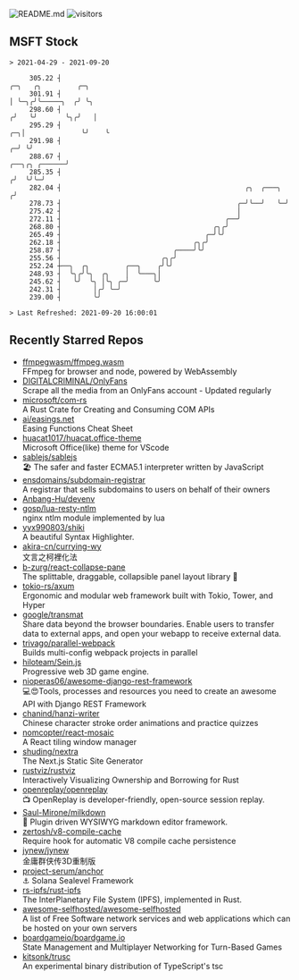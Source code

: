 ![README.md](https://github.com/Gerhut/Gerhut/workflows/README.md/badge.svg)
![visitors](https://visitors.vercel.app/Gerhut/Gerhut?token=8cf69d1f6813d272ef062726b6070c9be4ff72038cfe5a7ded7384a8da65d866)

## MSFT Stock

```
> 2021-04-29 - 2021-09-20

     305.22 ┤                                                                              ╭─╮   ╭╮         ╭─╮  
     301.91 ┤                                                                              │ ╰─╮╭╯╰─────╮  ╭╯ ╰╮ 
     298.60 ┤                                                                             ╭╯   ╰╯       ╰╮╭╯   │ 
     295.29 ┤                                                                          ╭─╮│              ╰╯    ╰ 
     291.98 ┤                                                                        ╭─╯ ╰╯                      
     288.67 ┤                                                          ╭──╮╭╮ ╭──────╯                           
     285.35 ┤                                                         ╭╯  ╰╯╰─╯                                  
     282.04 ┤                                              ╭╮  ╭───╮ ╭╯                                          
     278.73 ┤                                            ╭─╯╰──╯   ╰─╯                                           
     275.42 ┤                                            │                                                       
     272.11 ┤                                         ╭──╯                                                       
     268.80 ┤                                      ╭╮╭╯                                                          
     265.49 ┤                                    ╭─╯╰╯                                                           
     262.18 ┤                                 ╭╮╭╯                                                               
     258.87 ┤                            ╭────╯╰╯                                                                
     255.56 ┤                         ╭╮╭╯                                                                       
     252.24 ┼──╮  ╭╮         ╭──╮    ╭╯╰╯                                                                        
     248.93 ┤  ╰╮╭╯╰╮  ╭╮    │  ╰───╮│                                                                           
     245.62 ┤   ╰╯  ╰╮ │╰╮ ╭─╯      ╰╯                                                                           
     242.31 ┤        │╭╯ ╰─╯                                                                                     
     239.00 ┤        ╰╯                                                                                          

> Last Refreshed: 2021-09-20 16:00:01
```

## Recently Starred Repos

- [ffmpegwasm/ffmpeg.wasm](https://github.com/ffmpegwasm/ffmpeg.wasm)  
  FFmpeg for browser and node, powered by WebAssembly
- [DIGITALCRIMINAL/OnlyFans](https://github.com/DIGITALCRIMINAL/OnlyFans)  
  Scrape all the media from an OnlyFans account - Updated regularly
- [microsoft/com-rs](https://github.com/microsoft/com-rs)  
  A Rust Crate for Creating and Consuming COM APIs
- [ai/easings.net](https://github.com/ai/easings.net)  
  Easing Functions Cheat Sheet
- [huacat1017/huacat.office-theme](https://github.com/huacat1017/huacat.office-theme)  
  Microsoft Office(like) theme for VScode
- [sablejs/sablejs](https://github.com/sablejs/sablejs)  
  🏖️ The safer and faster ECMA5.1 interpreter written by JavaScript
- [ensdomains/subdomain-registrar](https://github.com/ensdomains/subdomain-registrar)  
  A registrar that sells subdomains to users on behalf of their owners
- [Anbang-Hu/devenv](https://github.com/Anbang-Hu/devenv)  
- [gosp/lua-resty-ntlm](https://github.com/gosp/lua-resty-ntlm)  
  nginx ntlm module implemented by lua
- [yyx990803/shiki](https://github.com/yyx990803/shiki)  
  A beautiful Syntax Highlighter.
- [akira-cn/currying-wy](https://github.com/akira-cn/currying-wy)  
  文言之柯裡化法
- [b-zurg/react-collapse-pane](https://github.com/b-zurg/react-collapse-pane)  
  The splittable, draggable, collapsible panel layout library 🎉
- [tokio-rs/axum](https://github.com/tokio-rs/axum)  
  Ergonomic and modular web framework built with Tokio, Tower, and Hyper
- [google/transmat](https://github.com/google/transmat)  
  Share data beyond the browser boundaries. Enable users to transfer data to external apps, and open your webapp to receive external data.
- [trivago/parallel-webpack](https://github.com/trivago/parallel-webpack)  
  Builds multi-config webpack projects in parallel
- [hiloteam/Sein.js](https://github.com/hiloteam/Sein.js)  
  Progressive web 3D game engine.
- [nioperas06/awesome-django-rest-framework](https://github.com/nioperas06/awesome-django-rest-framework)  
   💻😍Tools, processes and resources you need to create an awesome API with Django REST Framework
- [chanind/hanzi-writer](https://github.com/chanind/hanzi-writer)  
  Chinese character stroke order animations and practice quizzes
- [nomcopter/react-mosaic](https://github.com/nomcopter/react-mosaic)  
  A React tiling window manager
- [shuding/nextra](https://github.com/shuding/nextra)  
  The Next.js Static Site Generator
- [rustviz/rustviz](https://github.com/rustviz/rustviz)  
  Interactively Visualizing Ownership and Borrowing for Rust
- [openreplay/openreplay](https://github.com/openreplay/openreplay)  
  :tv: OpenReplay is developer-friendly, open-source session replay.
- [Saul-Mirone/milkdown](https://github.com/Saul-Mirone/milkdown)  
  🍼 Plugin driven WYSIWYG  markdown editor framework.
- [zertosh/v8-compile-cache](https://github.com/zertosh/v8-compile-cache)  
  Require hook for automatic V8 compile cache persistence
- [jynew/jynew](https://github.com/jynew/jynew)  
  金庸群侠传3D重制版
- [project-serum/anchor](https://github.com/project-serum/anchor)  
  ⚓ Solana Sealevel Framework
- [rs-ipfs/rust-ipfs](https://github.com/rs-ipfs/rust-ipfs)  
  The InterPlanetary File System (IPFS), implemented in Rust.
- [awesome-selfhosted/awesome-selfhosted](https://github.com/awesome-selfhosted/awesome-selfhosted)  
  A list of Free Software network services and web applications which can be hosted on your own servers
- [boardgameio/boardgame.io](https://github.com/boardgameio/boardgame.io)  
  State Management and Multiplayer Networking for Turn-Based Games
- [kitsonk/trusc](https://github.com/kitsonk/trusc)  
  An experimental binary distribution of TypeScript's tsc
